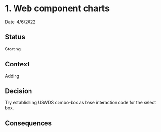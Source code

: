 # 1. Web component charts

Date: 4/6/2022

## Status
Starting 

## Context
Adding 

## Decision
Try establishing USWDS combo-box as base interaction code for the select box.

## Consequences

